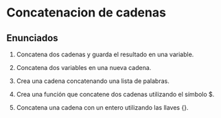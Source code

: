 # Concatenacion de cadenas

## Enunciados

1. Concatena dos cadenas y guarda el resultado en una variable.

1. Concatena dos variables en una nueva cadena.

1. Crea una cadena concatenando una lista de palabras.

1. Crea una función que concatene dos cadenas utilizando el símbolo $.

1. Concatena una cadena con un entero utilizando las llaves {}.
